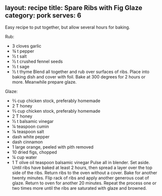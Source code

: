 layout: recipe
title: Spare Ribs with Fig Glaze
category: pork
serves: 6
---
Easy recipe to put together, but allow several hours for baking.

Rub:
- 3 cloves garlic
- ¾ t pepper
- ½ t salt
- ½ t crushed fennel seeds
- ½ t sage
- ½ t thyme
Blend all together and rub over surfaces of ribs.  Place into baking dish and cover with foil.  Bake at 300 degrees for 2 hours or more.
Meanwhile prepare glaze.

Glaze:
- ⅔ cup chicken stock, preferably homemade
- 2 T honey
- ⅔ cup chicken stock, preferably homemade
- 2 T honey
- ½ t balsamic vinegar
- ¼ teaspoon cumin
- ⅛ teaspoon salt
- dash white pepper
- dash cinnamon
- 1 large orange, peeled with pith removed
- 10 dried figs, chopped
- ¼ cup water
- 1 T olive oil teaspoon balsamic vinegar
Pulse all in blender. Set aside. Until ribs have baked at least 2 hours, then spread a layer over the top side of the ribs.  Return ribs to the oven without a cover. Bake for another twenty minutes.  Flip rack of ribs and apply another generous coat of glaze. Return to oven for another 20 minutes. Repeat the process one or two times more until the ribs are saturated with glaze and browned.

